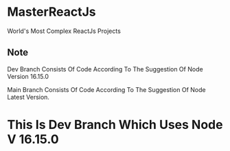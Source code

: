 # MasterReactJs
World's Most Complex ReactJs Projects

## Note
Dev Branch Consists Of Code According To The Suggestion Of Node Version 16.15.0

Main Branch Consists Of Code According To The Suggestion Of Node Latest Version.

# This Is Dev Branch Which Uses Node V 16.15.0